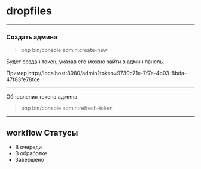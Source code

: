 # dropfiles

---

### Создать админа

> php bin/console admin:create-new

Будет создан токен, указав его можно зайти в админ панель.

Пример
http://localhost:8080/admin?token=9730c71e-7f7e-4b03-8bda-47f83fe78fce

---

Обновления токена админа

> php bin/console admin:refresh-token


---

## workflow Статусы
- В очереди
- В обработке
- Завершено